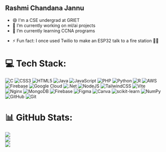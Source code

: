 ## Rashmi Chandana Jannu

<!--
**rashmijannu/rashmijannu** is a ✨ _special_ ✨ repository because its `README.md` (this file) appears on your GitHub profile.
Here are some ideas to get you started:
-->
<!-- 🤔 I’m looking for help with ...
- 💬 Ask me about ...
- 📫 How to reach me: ...
- 😄 Pronouns: -->
- 😄 I'm a CSE undergrad at GRIET
- 🔭 I’m currently working on ml/ai projects
- 🌱 I’m currently learning CCNA programs
<!-- 👯 I’m looking to collaborate on open-source full-stack-->
- ⚡ Fun fact: I once used Twilio to make an ESP32 talk to a fire station 🚨📞


<!--## 🌐 Socials:
[![LinkedIn](https://img.shields.io/badge/LinkedIn-%230077B5.svg?logo=linkedin&logoColor=white)](https://linkedin.com/in/Rashmi Chandana Jannu) [![Medium](https://img.shields.io/badge/Medium-12100E?logo=medium&logoColor=white)](https://medium.com/@Rashmi Jannu) [![email](https://img.shields.io/badge/Email-D14836?logo=gmail&logoColor=white)](mailto:rashmicjannu@gmail.com) -->

# 💻 Tech Stack:
![C](https://img.shields.io/badge/c-%2300599C.svg?style=for-the-badge&logo=c&logoColor=white) ![CSS3](https://img.shields.io/badge/css3-%231572B6.svg?style=for-the-badge&logo=css3&logoColor=white) ![HTML5](https://img.shields.io/badge/html5-%23E34F26.svg?style=for-the-badge&logo=html5&logoColor=white) ![Java](https://img.shields.io/badge/java-%23ED8B00.svg?style=for-the-badge&logo=openjdk&logoColor=white) ![JavaScript](https://img.shields.io/badge/javascript-%23323330.svg?style=for-the-badge&logo=javascript&logoColor=%23F7DF1E) ![PHP](https://img.shields.io/badge/php-%23777BB4.svg?style=for-the-badge&logo=php&logoColor=white) ![Python](https://img.shields.io/badge/python-3670A0?style=for-the-badge&logo=python&logoColor=ffdd54) ![R](https://img.shields.io/badge/r-%23276DC3.svg?style=for-the-badge&logo=r&logoColor=white) ![AWS](https://img.shields.io/badge/AWS-%23FF9900.svg?style=for-the-badge&logo=amazon-aws&logoColor=white) ![Firebase](https://img.shields.io/badge/firebase-%23039BE5.svg?style=for-the-badge&logo=firebase) ![Google Cloud](https://img.shields.io/badge/GoogleCloud-%234285F4.svg?style=for-the-badge&logo=google-cloud&logoColor=white) ![.Net](https://img.shields.io/badge/.NET-5C2D91?style=for-the-badge&logo=.net&logoColor=white) ![NodeJS](https://img.shields.io/badge/node.js-6DA55F?style=for-the-badge&logo=node.js&logoColor=white) ![TailwindCSS](https://img.shields.io/badge/tailwindcss-%2338B2AC.svg?style=for-the-badge&logo=tailwind-css&logoColor=white) ![Vite](https://img.shields.io/badge/vite-%23646CFF.svg?style=for-the-badge&logo=vite&logoColor=white) ![Nginx](https://img.shields.io/badge/nginx-%23009639.svg?style=for-the-badge&logo=nginx&logoColor=white) ![MongoDB](https://img.shields.io/badge/MongoDB-%234ea94b.svg?style=for-the-badge&logo=mongodb&logoColor=white) ![Firebase](https://img.shields.io/badge/firebase-a08021?style=for-the-badge&logo=firebase&logoColor=ffcd34) ![Figma](https://img.shields.io/badge/figma-%23F24E1E.svg?style=for-the-badge&logo=figma&logoColor=white) ![Canva](https://img.shields.io/badge/Canva-%2300C4CC.svg?style=for-the-badge&logo=Canva&logoColor=white) ![scikit-learn](https://img.shields.io/badge/scikit--learn-%23F7931E.svg?style=for-the-badge&logo=scikit-learn&logoColor=white) ![NumPy](https://img.shields.io/badge/numpy-%23013243.svg?style=for-the-badge&logo=numpy&logoColor=white) ![GitHub](https://img.shields.io/badge/github-%23121011.svg?style=for-the-badge&logo=github&logoColor=white) ![Git](https://img.shields.io/badge/git-%23F05033.svg?style=for-the-badge&logo=git&logoColor=white)
# 📊 GitHub Stats:
![](https://github-readme-stats.vercel.app/api?username=rashmijannu&theme=dark&hide_border=false&include_all_commits=false&count_private=false)<br/>
![](https://nirzak-streak-stats.vercel.app/?user=rashmijannu&theme=dark&hide_border=false)<br/>
![](https://github-readme-stats.vercel.app/api/top-langs/?username=rashmijannu&theme=dark&hide_border=false&include_all_commits=false&count_private=false&layout=compact)
<!--
## 🏆 GitHub Trophies
![](https://github-profile-trophy.vercel.app/?username=rashmijannu&theme=radical&no-frame=false&no-bg=true&margin-w=4)

### ✍️ Dev Quote
![](https://quotes-github-readme.vercel.app/api?type=horizontal&theme=radical)

### 🔝 Top Contributed Repo
![](https://github-contributor-stats.vercel.app/api?username=rashmijannu&limit=5&theme=dark&combine_all_yearly_contributions=true)

---
[![](https://visitcount.itsvg.in/api?id=rashmijannu&icon=0&color=11)](https://visitcount.itsvg.in)
-->
<!-- Proudly created with GPRM ( https://gprm.itsvg.in ) -->
